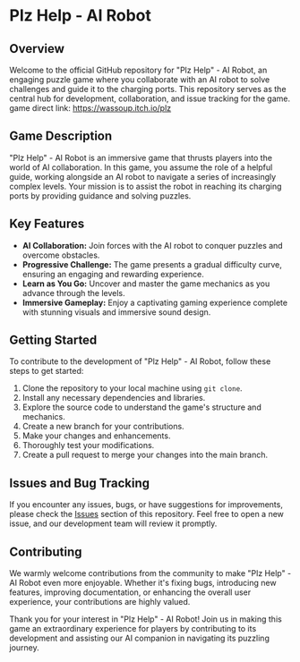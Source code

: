 # Plz Help - AI Robot

## Overview

Welcome to the official GitHub repository for "Plz Help" - AI Robot, an engaging puzzle game where you collaborate with an AI robot to solve challenges and guide it to the charging ports. This repository serves as the central hub for development, collaboration, and issue tracking for the game. game direct link: https://wassoup.itch.io/plz

## Game Description

"Plz Help" - AI Robot is an immersive game that thrusts players into the world of AI collaboration. In this game, you assume the role of a helpful guide, working alongside an AI robot to navigate a series of increasingly complex levels. Your mission is to assist the robot in reaching its charging ports by providing guidance and solving puzzles.

## Key Features

- **AI Collaboration:** Join forces with the AI robot to conquer puzzles and overcome obstacles.
- **Progressive Challenge:** The game presents a gradual difficulty curve, ensuring an engaging and rewarding experience.
- **Learn as You Go:** Uncover and master the game mechanics as you advance through the levels.
- **Immersive Gameplay:** Enjoy a captivating gaming experience complete with stunning visuals and immersive sound design.

## Getting Started

To contribute to the development of "Plz Help" - AI Robot, follow these steps to get started:

1. Clone the repository to your local machine using `git clone`.
2. Install any necessary dependencies and libraries.
3. Explore the source code to understand the game's structure and mechanics.
4. Create a new branch for your contributions.
5. Make your changes and enhancements.
6. Thoroughly test your modifications.
7. Create a pull request to merge your changes into the main branch.

## Issues and Bug Tracking

If you encounter any issues, bugs, or have suggestions for improvements, please check the [Issues](https://github.com/yourusername/plz-help-ai-robot/issues) section of this repository. Feel free to open a new issue, and our development team will review it promptly.

## Contributing

We warmly welcome contributions from the community to make "Plz Help" - AI Robot even more enjoyable. Whether it's fixing bugs, introducing new features, improving documentation, or enhancing the overall user experience, your contributions are highly valued. 

Thank you for your interest in "Plz Help" - AI Robot! Join us in making this game an extraordinary experience for players by contributing to its development and assisting our AI companion in navigating its puzzling journey.
